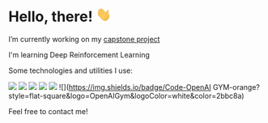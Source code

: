 # Hello, there! <img src="https://github.com/alessiorecchia/alessiorecchia/blob/main/Hi.gif" width="30px">

I’m currently working on my <a href="https://github.com/alessiorecchia/curiosity_ai">capstone project</a>

I'm learning Deep Reinforcement Learning

Some technologies and utilities I use:

![](https://img.shields.io/badge/OS-Ubuntu-orange?style=flat-square&logo=linux&logoColor=white&color=2bbc8a) ![](https://img.shields.io/badge/Code-Python-orange?style=flat-square&logo=python&logoColor=white&color=2bbc8a) ![](https://img.shields.io/badge/Code-Pytorch-orange?style=flat-square&logo=pytorch&logoColor=white&color=2bbc8a) ![](https://img.shields.io/badge/Code-Flask-orange?style=flat-square&logo=flask&logoColor=white&color=2bbc8a) ![](https://img.shields.io/badge/Code-Scikit_learn-orange?style=flat-square&logo=scikit-learn&logoColor=white&color=2bbc8a) ![](https://img.shields.io/badge/Code-OpenAI GYM-orange?style=flat-square&logo=OpenAIGym&logoColor=white&color=2bbc8a) 





Feel free to contact me!

<!---
alessiorecchia/alessiorecchia is a ✨ special ✨ repository because its `README.md` (this file) appears on your GitHub profile.
You can click the Preview link to take a look at your changes.
--->
